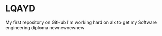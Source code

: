 # LQAYD
My first repository on GitHub
I'm working hard on alx to get my Software engineering diploma
newnewnewnew
